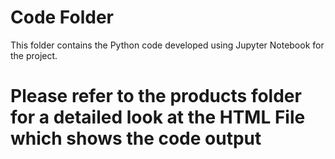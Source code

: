# Code Folder
This folder contains the Python code developed using Jupyter Notebook for the project.

# Please refer to the products folder for a detailed look at the HTML File which shows the code output

